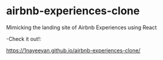# airbnb-experiences-clone

Mimicking the landing site of Airbnb Experiences using React
          
   -Check it out!: 

https://1nayeeyan.github.io/airbnb-experiences-clone/
